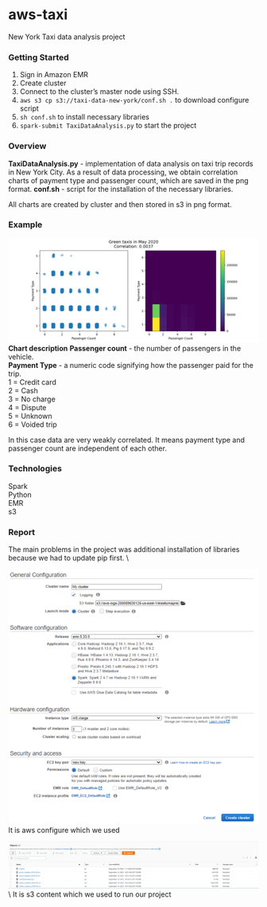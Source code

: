 # aws-taxi
New York Taxi data analysis project

### Getting Started
1. Sign in Amazon EMR
2. Create cluster
3. Connect to the cluster’s master node using SSH.
4. ```aws s3 cp s3://taxi-data-new-york/conf.sh .```  to download configure script
5. ```sh conf.sh``` to install necessary libraries
6. ```spark-submit TaxiDataAnalysis.py``` to start the project

### Overview
**TaxiDataAnalysis.py** - implementation of data analysis on taxi trip records in New York City. As a result of data processing, we obtain correlation charts of payment type and passenger count, which are saved in the png format. 
**conf.sh** - script for the installation of the necessary libraries.

All charts are created by cluster and then stored in s3 in png format.

### Example
![ExampleChart](./Assets/242089473_1784395795097112_5840287843245164300_n.png)
**Chart description**
**Passenger count** - the number of passengers in the vehicle. \
**Payment Type** - a numeric code signifying how the passenger paid for the trip. \
1 = Credit card \
2 = Cash \
3 = No charge \
4 = Dispute \
5 = Unknown \
6 = Voided trip

In this case data are very weakly correlated. It means payment type and passenger count are independent of each other.

### Technologies
Spark \
Python \
EMR \
s3

### Report
The main problems in the project was additional installation of libraries because we had to update pip first. \

![clusterConfig](./Assets/clusterConfig.png) \
It is aws configure which we used

![s3Content](./Assets/s3Content.png) \ 
It is s3 content which we used to run our project